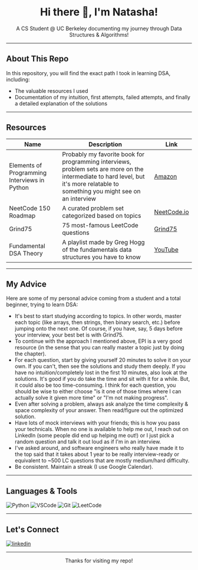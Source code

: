 <h1 align="center">Hi there 👋, I'm Natasha!</h1>

<p align="center">
  A CS Student @ UC Berkeley documenting my journey through Data Structures & Algorithms!  
</p>

---

## About This Repo

In this repository, you will find the exact path I took in learning DSA, including:
- The valuable resources I used
- Documentation of my intuition, first attempts, failed attempts, and finally a detailed explanation of the solutions

---

## Resources

| Name | Description | Link |
| ------ | -------- | ------ |
| Elements of Programming Interviews in Python | Probably my favorite book for programming interviews, problem sets are more on the intermediate to hard level, but it's more relatable to something you might see on an interview | [Amazon](https://a.co/d/928ptwD) |
| NeetCode 150 Roadmap | A curated problem set categorized based on topics | [NeetCode.io](https://neetcode.io/roadmap) |
| Grind75 | 75 most-famous LeetCode questions | [Grind75](https://www.techinterviewhandbook.org/grind75/) |
| Fundamental DSA Theory | A playlist made by Greg Hogg of the fundamentals data structures you have to know | [YouTube](https://www.youtube.com/playlist?list=PLKYEe2WisBTGq9T0wPulXz1otUsVeOGey) |

---

## My Advice

Here are some of my personal advice coming from a student and a total beginner, trying to learn DSA:
- It's best to start studying according to topics. In other words, master each topic (like arrays, then strings, then binary search, etc.) before jumping onto the next one. Of course, if you have, say, 5 days before your interview, your best bet is with Grind75.
- To continue with the approach I mentioned above, EPI is a very good resource (in the sense that you can really master a topic just by doing the chapter).
- For each question, start by giving yourself 20 minutes to solve it on your own. If you can't, then see the solutions and study them deeply. If you have no intuition/completely lost in the first 10 minutes, also look at the solutions. It's good if you do take the time and sit with it for a while. But, it could also be too time-consuming. I think for each question, you should be wise to either choose "is it one of those times where I can actually solve it given more time" or "I'm not making progress". 
- Even after solving a problem, always ask analyze the time complexity & space complexity of your answer. Then read/figure out the optimized solution.
- Have lots of mock interviews with your friends; this is how you pass your technicals. When no one is available to help me out, I reach out on LinkedIn (some people did end up helping me out!) or I just pick a random question and talk it out loud as if I'm in an interview.
- I've asked around, and software engineers who really have made it to the top said that it takes about 1 year to be really interview-ready or equivalent to ~500 LC questions that are mostly medium/hard difficulty.
- Be consistent. Maintain a streak (I use Google Calendar).

---

## Languages & Tools

![Python](https://img.shields.io/badge/Python-3670A0?style=for-the-badge&logo=python&logoColor=ffdd54)
![VSCode](https://img.shields.io/badge/VSCode-007ACC?style=for-the-badge&logo=visual-studio-code&logoColor=white)
![Git](https://img.shields.io/badge/Git-F05032?style=for-the-badge&logo=git&logoColor=white)
![LeetCode](https://img.shields.io/badge/LeetCode-FFA116?style=for-the-badge&logo=LeetCode&logoColor=black)

---

## Let's Connect

<p align="left">
<a href="https://www.linkedin.com/in/natasha-lukmanto" target="blank"><img align="center" src="https://img.shields.io/badge/LinkedIn-0A66C2?style=for-the-badge&logo=linkedin&logoColor=white" alt="linkedin" /></a>
</p>

---

<p align="center">Thanks for visiting my repo!</p>
